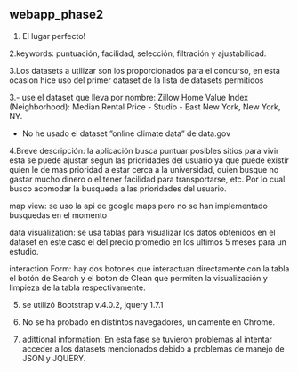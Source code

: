 ## webapp_phase2

1. El lugar perfecto!

2.keywords: puntuación, facilidad, selección, filtración y ajustabilidad.

3.Los datasets a utilizar son los proporcionados para el concurso, en esta ocasion
hice uso del primer dataset de la lista de datasets permitidos

3.- use el dataset que lleva por nombre: Zillow Home Value Index 
(Neighborhood): Median Rental Price - Studio - East New York, New York, NY.
  - No he usado el dataset ”online climate data” de data.gov

4.Breve descripción: la aplicación busca puntuar posibles sitios para vivir esta 
se puede ajustar segun las prioridades del usuario ya que puede existir quien le
de mas prioridad a estar cerca a la universidad, quien busque no gastar mucho
dinero o el tener facilidad para transportarse, etc. Por lo cual busco acomodar 
la busqueda a las prioridades del usuario.

map view: se uso la api de google maps pero no se han implementado busquedas en 
el momento

data visualization: se usa tablas para visualizar los datos obtenidos en el dataset
en este caso el del precio promedio en los ultimos 5 meses para un estudio.

interaction Form: hay dos botones que interactuan directamente con la tabla
el botón de Search y el boton de Clean que permiten la visualización y limpieza
de la tabla respectivamente.

5. se utilizó Bootstrap v.4.0.2, jquery 1.7.1

6. No se ha probado en distintos navegadores, unicamente en Chrome.

7. adittional information: En esta fase se tuvieron problemas al intentar acceder
a los datasets mencionados debido a problemas de manejo de JSON y JQUERY.
